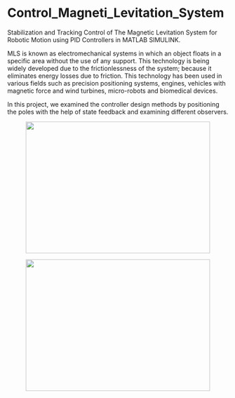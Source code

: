 # Control_Magneti_Levitation_System
Stabilization and Tracking Control of The Magnetic Levitation System for Robotic Motion using PID Controllers in MATLAB SIMULINK.

MLS is known as electromechanical systems in which an object floats in a specific area without the use of any support. This technology is being widely developed due to the frictionlessness of the system; because it eliminates energy losses due to friction. This technology has been used in various fields such as precision positioning systems, engines, vehicles with magnetic force and wind turbines, micro-robots and biomedical devices.

In this project, we examined the controller design methods by positioning the poles with the help of state feedback and examining different observers.
<p align="center">
<img src="https://github.com/niushamir/Control_Magnetic_Levitation_System/blob/main/Images/Schematic.png" width="420" height="300" align="center">
 </p>
 
 <p align="center">
<img src="https://github.com/niushamir/Control_Magnetic_Levitation_System/blob/main/Images/System.jpg" width="420" height="300" align="center">
 </p>
 
